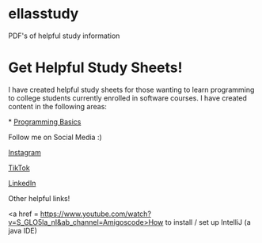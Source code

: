 # ellasstudy
PDF's of helpful study information
    <h1>Get Helpful Study Sheets!</h1>
    <p>
        I have created helpful study sheets for those wanting to learn programming to college students currently enrolled in software courses.
        I have created content in the following areas:
            <p>* <a href = "">Programming Basics</a></p>
            <p></p>
        <p>Follow me on Social Media :) </p>
        <p><a href = "https://www.instagram.com/ellasstudy/">Instagram</a></p>
        <p><a href = "https://www.tiktok.com/@ellasstudy?">TikTok</a></p>
        <p><a href = "https://www.linkedin.com/in/ella-rekow-95985a182/">LinkedIn</a></p>
    <p> Other helpful links! </p>
    <p> <a href = https://www.youtube.com/watch?v=S_GLO5la_nI&ab_channel=Amigoscode>How to install / set up IntelliJ</a> (a java IDE)</p>
    </p>
